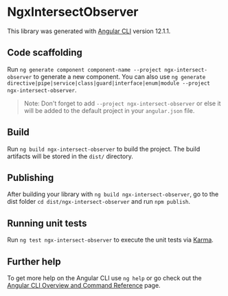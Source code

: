 # NgxIntersectObserver

This library was generated with [Angular CLI](https://github.com/angular/angular-cli) version 12.1.1.

## Code scaffolding

Run `ng generate component component-name --project ngx-intersect-observer` to generate a new component. You can also use `ng generate directive|pipe|service|class|guard|interface|enum|module --project ngx-intersect-observer`.
> Note: Don't forget to add `--project ngx-intersect-observer` or else it will be added to the default project in your `angular.json` file. 

## Build

Run `ng build ngx-intersect-observer` to build the project. The build artifacts will be stored in the `dist/` directory.

## Publishing

After building your library with `ng build ngx-intersect-observer`, go to the dist folder `cd dist/ngx-intersect-observer` and run `npm publish`.

## Running unit tests

Run `ng test ngx-intersect-observer` to execute the unit tests via [Karma](https://karma-runner.github.io).

## Further help

To get more help on the Angular CLI use `ng help` or go check out the [Angular CLI Overview and Command Reference](https://angular.io/cli) page.

